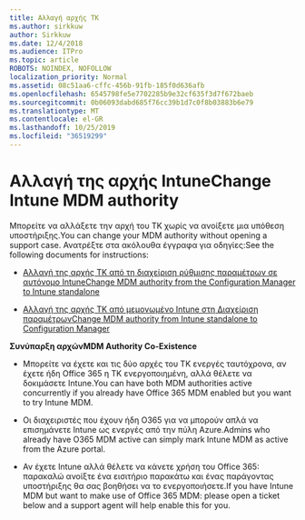 ```yaml
---
title: Αλλαγή αρχής ΤΚ
ms.author: sirkkuw
author: Sirkkuw
ms.date: 12/4/2018
ms.audience: ITPro
ms.topic: article
ROBOTS: NOINDEX, NOFOLLOW
localization_priority: Normal
ms.assetid: 08c51aa6-cffc-456b-91fb-185f0d636afb
ms.openlocfilehash: 6545798fe5e7702285b9e32cf635f3d7f672baeb
ms.sourcegitcommit: 0b06093dabd685f76cc39b1d7c0f8b03883b6e79
ms.translationtype: MT
ms.contentlocale: el-GR
ms.lasthandoff: 10/25/2019
ms.locfileid: "36519299"
---
```

# <a name="change-intune-mdm-authority"></a><span data-ttu-id="d25a2-102">Αλλαγή της αρχής Intune</span><span class="sxs-lookup"><span data-stu-id="d25a2-102">Change Intune MDM authority</span></span>

<span data-ttu-id="d25a2-103">Μπορείτε να αλλάξετε την αρχή του ΤΚ χωρίς να ανοίξετε μια υπόθεση υποστήριξης.</span><span class="sxs-lookup"><span data-stu-id="d25a2-103">You can change your MDM authority without opening a support case.</span></span> <span data-ttu-id="d25a2-104">Ανατρέξτε στα ακόλουθα έγγραφα για οδηγίες:</span><span class="sxs-lookup"><span data-stu-id="d25a2-104">See the following documents for instructions:</span></span>
  
- [<span data-ttu-id="d25a2-105">Αλλαγή της αρχής ΤΚ από τη διαχείριση ρύθμισης παραμέτρων σε αυτόνομο Intune</span><span class="sxs-lookup"><span data-stu-id="d25a2-105">Change MDM authority from the Configuration Manager to Intune standalone</span></span>](https://docs.microsoft.com/sccm/mdm/deploy-use/migrate-change-mdm-authority)
    
- [<span data-ttu-id="d25a2-106">Αλλαγή της αρχής ΤΚ από μεμονωμένο Intune στη Διαχείριση παραμέτρων</span><span class="sxs-lookup"><span data-stu-id="d25a2-106">Change MDM authority from Intune standalone to Configuration Manager</span></span>](https://docs.microsoft.com/sccm/mdm/deploy-use/change-mdm-authority)
    
 <span data-ttu-id="d25a2-107">**Συνύπαρξη αρχών**</span><span class="sxs-lookup"><span data-stu-id="d25a2-107">**MDM Authority Co-Existence**</span></span>
  
- <span data-ttu-id="d25a2-108">Μπορείτε να έχετε και τις δύο αρχές του ΤΚ ενεργές ταυτόχρονα, αν έχετε ήδη Office 365 η ΤΚ ενεργοποιημένη, αλλά θέλετε να δοκιμάσετε Intune.</span><span class="sxs-lookup"><span data-stu-id="d25a2-108">You can have both MDM authorities active concurrently if you already have Office 365 MDM enabled but you want to try Intune MDM.</span></span>
    
- <span data-ttu-id="d25a2-109">Οι διαχειριστές που έχουν ήδη O365 για να μπορούν απλά να επισημάνετε Intune ως ενεργές από την πύλη Azure.</span><span class="sxs-lookup"><span data-stu-id="d25a2-109">Admins who already have O365 MDM active can simply mark Intune MDM as active from the Azure portal.</span></span>
    
- <span data-ttu-id="d25a2-110">Αν έχετε Intune αλλά θέλετε να κάνετε χρήση του Office 365: παρακαλώ ανοίξτε ένα εισιτήριο παρακάτω και ένας παράγοντας υποστήριξης θα σας βοηθήσει να το ενεργοποιήσετε.</span><span class="sxs-lookup"><span data-stu-id="d25a2-110">If you have Intune MDM but want to make use of Office 365 MDM: please open a ticket below and a support agent will help enable this for you.</span></span>
    

